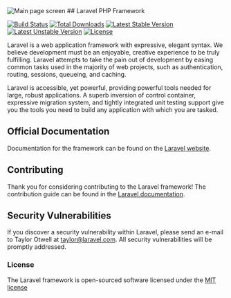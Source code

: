 <img src="https://4.downloader.disk.yandex.ru/disk/6fb12bcc7e43042ce7e48b7917bad2de38a5bc5c1306c1ee44e23a35fd64e02d/57cf4c3e/0vM5Bx0qkxI3R5HQb45rsssZ8gYQV0x-dusjmlDEcPM0XWtAuhNWs-2vRZQIKLHInZRhqOO8gkTSGXlLeRYC8g%3D%3D?uid=0&filename=Screenshot%20from%202015-06-09%2007%3A30%3A13_22-07-22.png&disposition=inline&hash=&limit=0&content_type=image%2Fpng&fsize=63006&hid=b58735f817724bff14b2d3db9f3525a8&media_type=image&tknv=v2&etag=3f9ac991d4829bbde58486a0a90f9c5a" alt="Main page screen">
## Laravel PHP Framework

[![Build Status](https://travis-ci.org/laravel/framework.svg)](https://travis-ci.org/laravel/framework)
[![Total Downloads](https://poser.pugx.org/laravel/framework/d/total.svg)](https://packagist.org/packages/laravel/framework)
[![Latest Stable Version](https://poser.pugx.org/laravel/framework/v/stable.svg)](https://packagist.org/packages/laravel/framework)
[![Latest Unstable Version](https://poser.pugx.org/laravel/framework/v/unstable.svg)](https://packagist.org/packages/laravel/framework)
[![License](https://poser.pugx.org/laravel/framework/license.svg)](https://packagist.org/packages/laravel/framework)

Laravel is a web application framework with expressive, elegant syntax. We believe development must be an enjoyable, creative experience to be truly fulfilling. Laravel attempts to take the pain out of development by easing common tasks used in the majority of web projects, such as authentication, routing, sessions, queueing, and caching.

Laravel is accessible, yet powerful, providing powerful tools needed for large, robust applications. A superb inversion of control container, expressive migration system, and tightly integrated unit testing support give you the tools you need to build any application with which you are tasked.

## Official Documentation

Documentation for the framework can be found on the [Laravel website](http://laravel.com/docs).

## Contributing

Thank you for considering contributing to the Laravel framework! The contribution guide can be found in the [Laravel documentation](http://laravel.com/docs/contributions).

## Security Vulnerabilities

If you discover a security vulnerability within Laravel, please send an e-mail to Taylor Otwell at taylor@laravel.com. All security vulnerabilities will be promptly addressed.

### License

The Laravel framework is open-sourced software licensed under the [MIT license](http://opensource.org/licenses/MIT)

